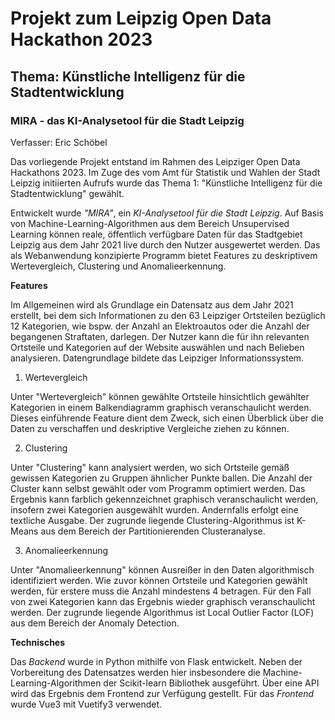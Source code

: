 # Projekt zum Leipzig Open Data Hackathon 2023
## Thema: Künstliche Intelligenz für die Stadtentwicklung
### MIRA - das KI-Analysetool für die Stadt Leipzig

Verfasser: Eric Schöbel

Das vorliegende Projekt entstand im Rahmen des Leipziger Open Data Hackathons 2023. Im Zuge des vom Amt für Statistik und Wahlen der Stadt Leipzig initiierten Aufrufs wurde das Thema 1: "Künstliche Intelligenz für die Stadtentwicklung" gewählt.

Entwickelt wurde *"MIRA"*, ein *KI-Analysetool für die Stadt Leipzig*. Auf Basis von Machine-Learning-Algorithmen aus dem Bereich Unsupervised Learning können reale, öffentlich verfügbare Daten für das Stadtgebiet Leipzig aus dem Jahr 2021 live durch den Nutzer ausgewertet werden. Das als Webanwendung konzipierte Programm bietet Features zu deskriptivem Wertevergleich, Clustering und Anomalieerkennung. 

**Features**

Im Allgemeinen wird als Grundlage ein Datensatz aus dem Jahr 2021 erstellt, bei dem sich Informationen zu den 63 Leipziger Ortsteilen bezüglich 12 Kategorien, wie bspw. der Anzahl an Elektroautos oder die Anzahl der begangenen Straftaten, darlegen. Der Nutzer kann die für ihn relevanten Ortsteile und Kategorien auf der Website auswählen und nach Belieben analysieren. Datengrundlage bildete das Leipziger Informationssystem.

1. Wertevergleich

Unter "Wertevergleich" können gewählte Ortsteile hinsichtlich gewählter Kategorien in einem Balkendiagramm graphisch veranschaulicht werden. Dieses einführende Feature dient dem Zweck, sich einen Überblick über die Daten zu verschaffen und deskriptive Vergleiche ziehen zu können.

2. Clustering

Unter "Clustering" kann analysiert werden, wo sich Ortsteile gemäß gewissen Kategorien zu Gruppen ähnlicher Punkte ballen. Die Anzahl der Cluster kann selbst gewählt oder vom Programm optimiert werden. Das Ergebnis kann farblich gekennzeichnet graphisch veranschaulicht werden, insofern zwei Kategorien ausgewählt wurden. Andernfalls erfolgt eine textliche Ausgabe. Der zugrunde liegende Clustering-Algorithmus ist K-Means aus dem Bereich der Partitionierenden Clusteranalyse.

3. Anomalieerkennung

Unter "Anomalieerkennung" können Ausreißer in den Daten algorithmisch identifiziert werden. Wie zuvor können Ortsteile und Kategorien gewählt werden, für erstere muss die Anzahl mindestens 4 betragen. Für den Fall von zwei Kategorien kann das Ergebnis wieder graphisch veranschaulicht werden. Der zugrunde liegende Algorithmus ist Local Outlier Factor (LOF) aus dem Bereich der Anomaly Detection.

**Technisches**

Das *Backend* wurde in Python mithilfe von Flask entwickelt. Neben der Vorbereitung des Datensatzes werden hier insbesondere die Machine-Learning-Algorithmen der Scikit-learn Bibliothek ausgeführt. Über eine API wird das Ergebnis dem Frontend zur Verfügung gestellt. Für das *Frontend* wurde Vue3 mit Vuetify3 verwendet.



